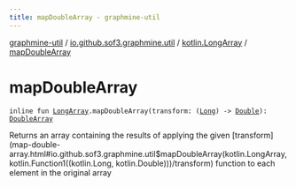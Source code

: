 ```yaml
---
title: mapDoubleArray - graphmine-util
---
```


[graphmine-util](../../index.html) / [io.github.sof3.graphmine.util](../index.html) / [kotlin.LongArray](index.html) / [mapDoubleArray](./map-double-array.html)

# mapDoubleArray

`inline fun `[`LongArray`](https://kotlinlang.org/api/latest/jvm/stdlib/kotlin/-long-array/index.html)`.mapDoubleArray(transform: (`[`Long`](https://kotlinlang.org/api/latest/jvm/stdlib/kotlin/-long/index.html)`) -> `[`Double`](https://kotlinlang.org/api/latest/jvm/stdlib/kotlin/-double/index.html)`): `[`DoubleArray`](https://kotlinlang.org/api/latest/jvm/stdlib/kotlin/-double-array/index.html)

Returns an array containing the results of applying the given [transform](map-double-array.html#io.github.sof3.graphmine.util$mapDoubleArray(kotlin.LongArray, kotlin.Function1((kotlin.Long, kotlin.Double)))/transform) function to each element in the
original array

